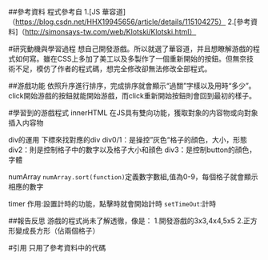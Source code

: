 ##參考資料
程式參考自 
1.[JS 華容道]（https://blog.csdn.net/HHX19945656/article/details/115104275） 
2.[參考資料]（http://simonsays-tw.com/web/Klotski/Klotski.html）

#研究動機與學習過程
想自己開發游戲。所以就選了華容道，并且想瞭解游戲的程式如何寫。雖在CSS上多加了美工以及多製作了一個重新開始的按鈕。但無奈技術不足，模仿了作者的程式碼，想完全修改卻無法修改全部程式。

##游戲功能
依照升序進行排序，完成排序就會顯示“過關”字樣以及用時“多少”。
click開始游戲的按鈕就能開始游戲，而click重新開始按鈕則會回到最初的樣子。

#學習到的游戲程式
innerHTML
在JS具有雙向功能，獲取對象的内容物或向對象插入内容物

div的運用
下標來找對應的div
div0/1：是操控”灰色“格子的顔色，大小，形態
div2：則是控制格子中的數字以及格子大小和顔色
div3：是控制button的顔色，字體

numArray
`numArray.sort(function)`定義數字數組,值為0-9，每個格子就會顯示相應的數字

timer
作用:設置計時的功能，點擊時就會開始計時
`setTimeOut`:計時


##報告反思
游戲的程式尚未了解透徹，像是：
1.開發游戲的3x3,4x4,5x5
2.正方形變成長方形（佔兩個格子）

#引用
只用了參考資料中的代碼
